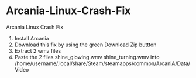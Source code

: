 # Arcania-Linux-Crash-Fix
Arcania Linux Crash Fix
1. Install Arcania
2. Download this fix by using the green Download Zip buttton
4. Extract 2 wmv files
5. Paste the 2 files shine_glowing.wmv shine_turning.wmv into /home/username/.local/share/Steam/steamapps/common/ArcaniA/Data/Video
